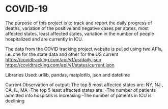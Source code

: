 # COVID-19
The purpose of this project is to track and report the daily progress of deaths, variation of the positive and negative cases per states, most affected states, least affected states, variation in the number of people hospitalized and are currently in ICU.

The data from the COVID tracking project website is pulled using two APIs, i.e. one for the state data and other for the US current 
https://covidtracking.com/api/v1/us/daily.json
https://covidtracking.com/api/v1/states/current.json

Libraries Used: urllib, pandas, matplotlib, json and datetime

Current Observation of output:
The top 5 most affected states are: NY, NJ , CA, IL, MA
-The top 5 least affected states are:
-The number of patients admitted into hospitals is increasing 
-The  number of patients in ICU is declining 
		
